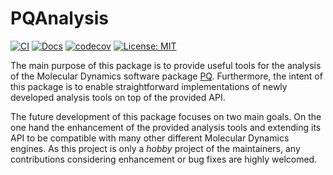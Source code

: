 # PQAnalysis

[![CI](https://github.com/MolarVerse/PQAnalysis/actions/workflows/ci.yml/badge.svg)](https://github.com/MolarVerse/PQAnalysis/actions/workflows/ci.yml)
[![Docs](https://github.com/MolarVerse/PQAnalysis/actions/workflows/docs.yml/badge.svg)](https://MolarVerse.github.io/PQAnalysis/)
[![codecov](https://codecov.io/gh/MolarVerse/PQAnalysis/graph/badge.svg?token=IDFK8L6IIQ)](https://codecov.io/gh/MolarVerse/PQAnalysis)
[![License: MIT](https://img.shields.io/badge/License-MIT-yellow.svg)](https://opensource.org/licenses/MIT)

The main purpose of this package is to provide useful tools for the analysis of the Molecular Dynamics software package [PQ](https://github.com/MolarVerse/PQ). Furthermore, the intent of this package is to enable straightforward implementations of newly developed analysis tools on top of the provided API.

The future development of this package focuses on two main goals. On the one hand the enhancement of the provided analysis tools and extending its API to be compatible with many other different Molecular Dynamics engines. As this project is only a *hobby* project of the maintainers, any contributions considering enhancement or bug fixes are highly welcomed.